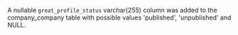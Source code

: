 A nullable `great_profile_status` varchar(255) column was added to the company_company table with possible values 'published', 'unpublished' and NULL.